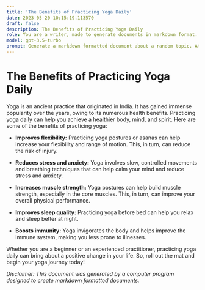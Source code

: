 ```yaml
---
title: 'The Benefits of Practicing Yoga Daily'
date: 2023-05-20 10:15:19.113570
draft: false
description: The Benefits of Practicing Yoga Daily
role: You are a writer, made to generate documents in markdown format. It is very important that all of the documents you generate are in valid markdown format.
model: gpt-3.5-turbo
prompt: Generate a markdown formatted document about a random topic. At the bottom, include a disclaimer explaining that the document was generated by you. The first line of the document should be the title. Make sure that the entire document is in proper markdown format, using a mix of various tags to make the document visually appealing.
---
```


# The Benefits of Practicing Yoga Daily

Yoga is an ancient practice that originated in India. It has gained immense popularity over the years, owing to its numerous health benefits. Practicing yoga daily can help you achieve a healthier body, mind, and spirit. Here are some of the benefits of practicing yoga:

- **Improves flexibility:** Practicing yoga postures or asanas can help increase your flexibility and range of motion. This, in turn, can reduce the risk of injury.

- **Reduces stress and anxiety:** Yoga involves slow, controlled movements and breathing techniques that can help calm your mind and reduce stress and anxiety.

- **Increases muscle strength:** Yoga postures can help build muscle strength, especially in the core muscles. This, in turn, can improve your overall physical performance.

- **Improves sleep quality:** Practicing yoga before bed can help you relax and sleep better at night.

- **Boosts immunity:** Yoga invigorates the body and helps improve the immune system, making you less prone to illnesses.

Whether you are a beginner or an experienced practitioner, practicing yoga daily can bring about a positive change in your life. So, roll out the mat and begin your yoga journey today!

*Disclaimer: This document was generated by a computer program designed to create markdown formatted documents.*